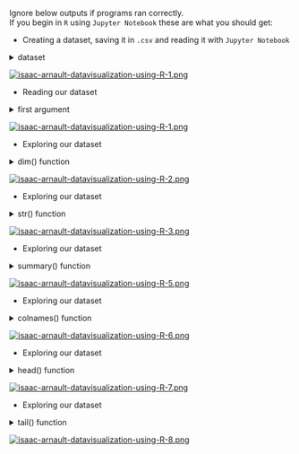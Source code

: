 Ignore below outputs if programs ran correctly.<br>
If you begin in `R` using `Jupyter Notebook` these are what you should get:

* Creating a dataset, saving it in `.csv` and reading it with `Jupyter Notebook`</b>

<details><summary>dataset</summary>
<p>
  
```python
# Raw format
Id, Company, Nodes, Server, Version, IP
1, Adobe, 3, Apache, NA, 193
2, Crowdmedia, 5, Apache, NA, 88
3, Beebler, 14, Nginx, 1.11.9, 54
4, Bixolabs, 20, Nginx, 1.14.0, 50
5, Careers, 15, Nginx, NA, 185 
6, Contextweb, 50, Openresty, NA, 52
7, Criteo, 2000, Nginx, NA, 178
8, Ebay, 532, NA, NA, 66
9, Facebook, 1400, NA, NA, 31
10, Infochimps, 30, Nginx, NA, 23
11, Lastfm, 100, nginx, NA, 64
12, Mercadolibre, 20, Tengine, NA, 54
13, Openneptune, 200, Apache, NA, 103
14, Quantcast, 3000, Apache, NA, 34
15, Rackspace, 30, Akamaighost, NA, 173
16, Rakuten, 69, Akamaighost, NA, 203
17, Spotify, 1650, Aginx, NA, 104
18, Telenav, 60, CentOS, 2.4.6, 35
19, Worldlingo, 44, Nginx, NA, 204
20, Yahoo, 40000, Ats, NA, 98
```

</p>
</details>

[![isaac-arnault-datavisualization-using-R-1.png](https://i.postimg.cc/HsJbkdSq/isaac-arnault-datavisualization-using-R-1.png)](https://postimg.cc/hfBXCWRs)

* Reading our dataset
<details><summary>first argument</summary>
<p>
  
```python
# Reading dataset using Jupyter Notebook
MyData <- read.csv(file="/home/zaki/Desktop/countries_R.csv")
```

</p>
</details>

[![isaac-arnault-datavisualization-using-R-1.png](https://i.postimg.cc/SRcdj4d7/isaac-arnault-datavisualization-using-R-1.png)](https://postimg.cc/WqbgfQQh)

* Exploring our dataset
<details><summary>dim() function</summary>
<p>
  
```python
# 2. Showing the dimensions of the dataset by variables (columns) and observations (rows)
MyData <- read.csv(file="dataset_hadoop.csv")
MyData

dim(MyData)
```

</p>
</details>

[![isaac-arnault-datavisualization-using-R-2.png](https://i.postimg.cc/RFypNXB9/isaac-arnault-datavisualization-using-R-2.png)](https://postimg.cc/9RPYkP0N)

* Exploring our dataset
<details><summary>str() function</summary>
<p>
  
```python
# 2. Showing the structure of the dataset
MyData <- read.csv(file="dataset_hadoop.csv")
MyData

str(MyData)
```

</p>
</details>

[![isaac-arnault-datavisualization-using-R-3.png](https://i.postimg.cc/pTp1W33q/isaac-arnault-datavisualization-using-R-3.png)](https://postimg.cc/zbYkp2zg)

* Exploring our dataset
<details><summary>summary() function</summary>
<p>
  
```python
# 3 Summary statistics on the variables (columns) of our dataset
MyData <- read.csv(file="dataset_hadoop.csv")

summary(MyData)
```

</p>
</details>

[![isaac-arnault-datavisualization-using-R-5.png](https://i.postimg.cc/RFyKcYhs/isaac-arnault-datavisualization-using-R-5.png)](https://postimg.cc/qhcNrj8y)


* Exploring our dataset
<details><summary>colnames() function</summary>
<p>
  
```python
# 4 Showing the name of each variable (column) of our dataset
MyData <- read.csv(file="dataset_hadoop.csv")
MyData

colnames(MyData)
```

</p>
</details>

[![isaac-arnault-datavisualization-using-R-6.png](https://i.postimg.cc/6Q6mS8cs/isaac-arnault-datavisualization-using-R-6.png)](https://postimg.cc/BjypPQRN)

* Exploring our dataset
<details><summary>head() function</summary>
<p>
  
```python
# 5  Showing the first 6 rows of our dataset
MyData <- read.csv(file="dataset_hadoop.csv")

head(MyData)
```

</p>
</details>

[![isaac-arnault-datavisualization-using-R-7.png](https://i.postimg.cc/pTzX6ck1/isaac-arnault-datavisualization-using-R-7.png)](https://postimg.cc/8JkSFH2h)


* Exploring our dataset
<details><summary>tail() function</summary>
<p>
  
```python
# 6  Showing the last 6 rows of our dataset
MyData <- read.csv(file="dataset_hadoop.csv")

tail(MyData)
```

</p>
</details>

[![isaac-arnault-datavisualization-using-R-8.png](https://i.postimg.cc/Fzvs5bBF/isaac-arnault-datavisualization-using-R-8.png)](https://postimg.cc/7GBySz4j)
